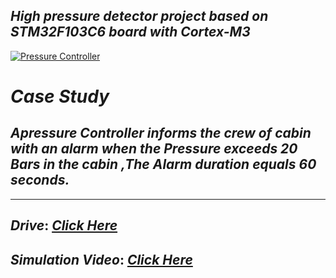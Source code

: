 ## *High pressure detector project based on STM32F103C6 board with Cortex-M3*

[![Pressure Controller](https://github.com/MohammedHasanAhmed/Mastering-Embedded-Systems/assets/123543218/4029e351-9745-45e2-82b9-5ef1be6b31e4)](https://drive.google.com/file/d/1nTFX6yd0MZ1mbyu0q54S_qi85YrEXphV/view?usp=drive_link)

# *Case Study*

## *Apressure Controller informs the crew of cabin with an alarm when the Pressure exceeds 20 Bars in the cabin ,The Alarm duration equals 60 seconds.*
___
## *Drive*: [*Click Here*](https://drive.google.com/drive/folders/14_aqYdZsKSQHtwZHTRE-Of2hHS3-KhWg)

## *Simulation Video*: [*Click Here*](https://drive.google.com/file/d/1VYLd8u7Z1mXmnhzWxTt3GwC7nquuyFkO/view?usp=drive_link)
